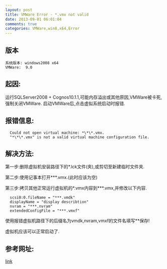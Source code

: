 ```yaml
---
layout: post
title: VMWare Error - *.vmx not valid 
date: 2013-09-01 06:01:04
comments: true
categories: VMWare,win8,x64,Error
---
```

## 版本

    系统版本: windows2008 x64
    VMWare:  9.0

## 起因:

  运行SQLServer2008 + Cognos10.1.1,可能内存溢出或其他原因,VMWare被卡死,强制关闭VMWare.
  启动VMWare后,点击虚拟系统启动时报错.
  
## 报错信息:

      Could not open virtual machine: *\*\*.vmx.
      "*\*\*.vmx" is not a valid virtual machine configuration file.

## 解决方法:

  第一步:删除虚拟机安装路径下的*.lck文件(夹),或剪切至新建临时文件夹.
  
  第二步:使用记事本打开*\*\*.vmx.(此时应该为空)
  
  第三步:拷贝其他正常运行虚拟机的*.vmx内容到*\*\*.vmx,并修改以下内容.

      scsi0:0.fileName = "***.vmdk"
      displayName = "display describtion"
      nvram = "***.nvram"
      extendedConfigFile = "***.vmxf" 

  使用报错虚拟机路径下的后缀名为vmdk,nvram,vmxf的文件名填写**保存!
  
  虚拟机应该可以正常启动了.

## 参考网址:

  [link](http://blog.laksha.net/2009/10/vmx-is-not-valid-virtual-machine.html)
